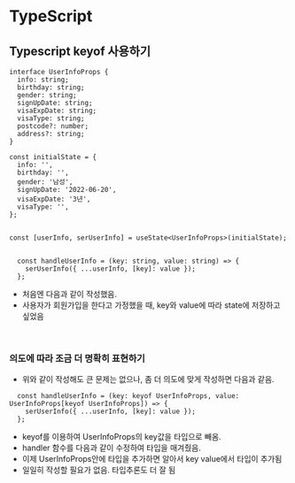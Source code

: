 # TypeScript

## Typescript keyof 사용하기

```TSX
interface UserInfoProps {
  info: string;
  birthday: string;
  gender: string;
  signUpDate: string;
  visaExpDate: string;
  visaType: string;
  postcode?: number;
  address?: string;
}

const initialState = {
  info: '',
  birthday: '',
  gender: '남성',
  signUpDate: '2022-06-20',
  visaExpDate: '3년',
  visaType: '',
};


const [userInfo, serUserInfo] = useState<UserInfoProps>(initialState);


  const handleUserInfo = (key: string, value: string) => {
    serUserInfo({ ...userInfo, [key]: value });
  };
```

- 처음엔 다음과 같이 작성했음.
- 사용자가 회원가입을 한다고 가정했을 때, key와 value에 따라 state에 저장하고 싶었음

<br>

### 의도에 따라 조금 더 명확히 표현하기

- 위와 같이 작성해도 큰 문제는 없으나, 좀 더 의도에 맞게 작성하면 다음과 같음.

```TSX
  const handleUserInfo = (key: keyof UserInfoProps, value: UserInfoProps[keyof UserInfoProps]) => {
    serUserInfo({ ...userInfo, [key]: value });
  };
```

- keyof를 이용하여 UserInfoProps의 key값을 타입으로 빼옴.
- handler 함수를 다음과 같이 수정하여 타입을 매겨줬음.
- 이제 UserInfoProps안에 타입을 추가하면 알아서 key value에서 타입이 추가됨
- 일일히 작성할 필요가 없음. 타입추론도 더 잘 됨
